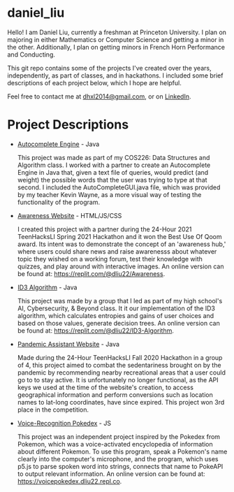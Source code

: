 # daniel_liu

Hello! I am Daniel Liu, currently a freshman at Princeton University. I plan on majoring in either Mathematics or Computer Science and getting a minor in the other. Additionally, I plan on getting minors in French Horn Performance and Conducting.

This git repo contains some of the projects I've created over the years, independently, as part of classes, and in hackathons. I included some brief descriptions of each project below, which I hope are helpful.

Feel free to contact me at dhxl2014@gmail.com, or on [LinkedIn](www.linkedin.com/in/daniel-liu-b49903237).

# Project Descriptions

- [Autocomplete Engine](Autocomplete) - Java

  This project was made as part of my COS226: Data Structures and Algorithm class. I worked with a partner to create an Autocomplete Engine in Java that, given a text file of queries, would predict (and weight) the possible words that the user was trying to type at that second. I included the AutoCompleteGUI.java file, which was provided by my teacher Kevin Wayne, as a more visual way of testing the functionality of the program.
  
- [Awareness Website](Awareness) - HTML/JS/CSS

  I created this project with a partner during the 24-Hour 2021 TeenHacksLI Spring 2021 Hackathon and it won the Best Use Of Qoom award. Its intent was to demonstrate the concept of an 'awareness hub,' where users could share news and raise awarenesss about whatever topic they wished on a working forum, test their knowledge with quizzes, and play around with interactive images. An online version can be found at: https://replit.com/@dliu22/Awareness.
  
- [ID3 Algorithm](ID3-Algorithm) - Java

  This project was made by a group that I led as part of my high school's AI, Cybersecurity, & Beyond class. It it our implementation of the ID3 algorithm, which calculates entropies and gains of user choices and based on those values, generate decision trees. An online version can be found at: https://replit.com/@dliu22/ID3-Algorithm.
  
- [Pandemic Assistant Website](Pandemic-App) - Java
  
  Made during the 24-Hour TeenHacksLI Fall 2020 Hackathon in a group of 4, this project aimed to combat the sedentariness brought on by the pandemic by recommending nearby recreational areas that a user could go to to stay active. It is unfortunately no longer functional, as the API keys we used at the time of the website's creation, to access geographical information and perform conversions such as location names to lat-long coordinates, have since expired. This project won 3rd place in the competition.
  
- [Voice-Recognition Pokedex](VoicePokedex) - JS

  This project was an independent project inspired by the Pokedex from Pokemon, which was a voice-activated encyclopedia of information about different Pokemon. To use this program, speak a Pokemon's name clearly into the computer's microphone, and the program, which uses p5.js to parse spoken word into strings, connects that name to PokeAPI to output relevant information. An online version can be found at: https://voicepokedex.dliu22.repl.co.
